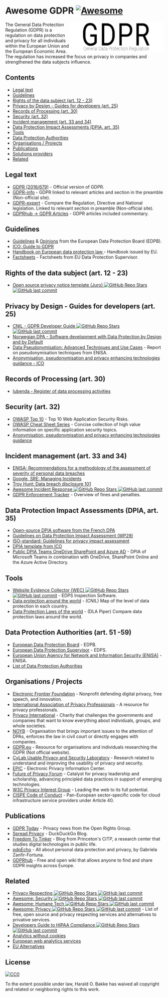 # Awesome GDPR [![Awesome](https://awesome.re/badge-flat.svg)](https://awesome.re)

[<img src="https://github.com/bakke92/awesome-gdpr/raw/master/GDPR.png" align="right" width="300">](https://eur-lex.europa.eu/legal-content/EN/TXT/?uri=CELEX%3A32016R0679)

The General Data Protection Regulation (GDPR) is a regulation on data protection and privacy for all individuals within the European Union and the European Economic Area. The regulation has increased the focus on privacy in companies and strengthened the data subjects influence.

## Contents
* [Legal text](#legal-text)
* [Guidelines](#Guidelines)
* [Rights of the data subject (art. 12 - 23)](#rights-of-the-data-subject-art-12---23)
* [Privacy by Design - Guides for developers (art. 25)](#privacy-by-design---guides-for-developers-art-25)
* [Records of Processing (art. 30)](#records-of-processing-art-30)
* [Security (art. 32)](#security-art-32)
* [Incident management (art. 33 and 34)](#incident-management-art-33-and-34)
* [Data Protection Impact Assessments (DPIA, art. 35)](#data-protection-impact-assessments-dpia-art-35)
* [Tools](#tools)
* [Data Protection Authorities](#data-protection-authorities-art-51--59)
* [Organisations / Projects](#organisations--projects)
* [Publications](#Publications)
* [Solutions providers](#Solutions-providers)
* [Related](#Related)

## Legal text
* [GDPR (2016/679)](https://eur-lex.europa.eu/legal-content/EN/TXT/HTML/?uri=CELEX:32016R0679&from=EN) - Official version of GDPR.
* [GDPR-info](https://gdpr-info.eu/) - GDPR linked to relevant articles and section in the preamble (Non-official site).
* [GDPR-expert](https://www.gdpr-expert.com/home.html?mid=5) - Compare the Regulation, Directive and National legislation. Linked to relevant section in preamble (Non-official site).
* [GDPRhub -> GDPR Articles](https://gdprhub.eu/index.php?title=Category:GDPR_Articles) - GDPR articles included commentary.
  
## Guidelines
* [Guidelines](https://edpb.europa.eu/our-work-tools/general-guidance/gdpr-guidelines-recommendations-best-practices_en) & [Opinions](https://edpb.europa.eu/our-work-tools/consistency-findings/opinions_en) from the European Data Protection Board (EDPB).
* [ICO: Guide to GDPR](https://ico.org.uk/for-organisations/guide-to-data-protection/guide-to-the-general-data-protection-regulation-gdpr/)
* [Handbook on European data protection law ](https://publications.europa.eu/en/publication-detail/-/publication/5b0cfa83-63f3-11e8-ab9c-01aa75ed71a1) - Handbook issued by EU.
* [Factsheets](https://edps.europa.eu/data-protection/our-work/our-work-by-type/factsheets_en) - Factsheets from EU Data Protection Supervisor.
  
## Rights of the data subject (art. 12 - 23)
* [Open source privacy notice template (Juro) ![GitHub Repo Stars](https://img.shields.io/github/stars/juro-privacy/free-privacy-notice) ![GitHub last commit](https://img.shields.io/github/last-commit/juro-privacy/free-privacy-notice)](https://github.com/juro-privacy/free-privacy-notice)

## Privacy by Design - Guides for developers (art. 25)
* [CNIL - GDPR Developer Guide ![GitHub Repo Stars](https://img.shields.io/github/stars/LINCnil/GDPR-Developer-Guide) ![GitHub last commit](https://img.shields.io/github/last-commit/LINCnil/GDPR-Developer-Guide)](https://github.com/LINCnil/GDPR-Developer-Guide)
* [Norwegian DPA - Software development with Data Protection by Design and by Default](https://www.datatilsynet.no/en/about-privacy/virksomhetenes-plikter/data-protection-by-design-and-by-default/)
* [Data Pseudonymisation: Advanced Techniques and Use Cases](https://www.enisa.europa.eu/publications/data-pseudonymisation-advanced-techniques-and-use-cases/) - Report on pseudonymisation techniques from ENISA.
* [Anonymisation, pseudonymisation and privacy enhancing technologies guidance - ICO](https://ico.org.uk/about-the-ico/ico-and-stakeholder-consultations/ico-call-for-views-anonymisation-pseudonymisation-and-privacy-enhancing-technologies-guidance/)

## Records of Processing (art. 30)
* [Iubenda - Register of data processing activities](https://www.iubenda.com/en/internal-privacy-management)

## Security (art. 32)
* [OWASP Top 10](https://owasp.org/www-project-top-ten/) - Top 10 Web Application Security Risks.
* [OWASP Cheat Sheet Series](https://cheatsheetseries.owasp.org/) - Concise collection of high value information on specific application security topics.
* [Anonymisation, pseudonymisation and privacy enhancing technologies guidance](https://ico.org.uk/about-the-ico/ico-and-stakeholder-consultations/ico-call-for-views-anonymisation-pseudonymisation-and-privacy-enhancing-technologies-guidance/)

## Incident management (art. 33 and 34)
* [ENISA: Recommendations for a methodology of the assessment of severity of personal data breaches](https://www.enisa.europa.eu/publications/dbn-severity)
* [Google, SRE: Managing Incidents](https://landing.google.com/sre/sre-book/chapters/managing-incidents/)
* [Troy Hunt: Data breach disclosure 101](https://www.troyhunt.com/data-breach-disclosure-101-how-to-succeed-after-youve-failed/)
* [Awesome Incident Response ![GitHub Repo Stars](https://img.shields.io/github/stars/meirwah/awesome-incident-response) ![GitHub last commit](https://img.shields.io/github/last-commit/meirwah/awesome-incident-response)](https://github.com/meirwah/awesome-incident-response)
* [GDPR Enforcement Tracker](http://www.enforcementtracker.com/) - Overview of fines and penalties.

## Data Protection Impact Assessments (DPIA, art. 35)
* [Open-source DPIA software from the French DPA](https://www.cnil.fr/en/open-source-pia-software-helps-carry-out-data-protection-impact-assesment)
* [Guidelines on Data Protection Impact Assessment (WP29)](https://ec.europa.eu/newsroom/article29/item-detail.cfm?item_id=611236)
* [ISO-standard: Guidelines for privacy impact assessment](https://www.iso.org/standard/86012.html)
* [DPIA template from ICO](https://iapp.org/resources/article/sample-dpia-template/)
* [Public DPIA Teams OneDrive SharePoint and Azure AD](https://www.rijksoverheid.nl/documenten/publicaties/2022/02/21/public-dpia-teams-onedrive-sharepoint-and-azure-ad) -  DPIA of Microsoft Teams in combination with OneDrive, SharePoint Online and the Azure Active Directory.

## Tools
* [Website Evidence Collector (WEC) ![GitHub Repo Stars](https://img.shields.io/github/stars/EU-EDPS/website-evidence-collector) ![GitHub last commit](https://img.shields.io/github/last-commit/EU-EDPS/website-evidence-collector)](https://github.com/EU-EDPS/website-evidence-collector) - EDPS Inspection Software.
* [Data protection around the world](https://www.cnil.fr/en/data-protection-around-the-world) - (CNIL) Map of the level of data protection in each country. 
* [Data Protection Laws of the world](https://www.dlapiperdataprotection.com/) - (DLA Piper) Compare data protection laws around the world.
 
## Data Protection Authorities (art. 51 -59)
* [European Data Protection Board](https://edpb.europa.eu/) - EDPB.
* [European Data Protection Supervisor](https://edps.europa.eu/) - EDPS.
* [European Union Agency for Network and Information Security (ENISA)](https://www.enisa.europa.eu/topics/data-protection) - ENISA.
* [List of Data Protection Authorities](https://pdpecho.com/the-list/)
  
## Organisations / Projects
* [Electronic Frontier Foundation](https://www.eff.org/) - Nonprofit defending digital privacy, free speech, and innovation.
* [International Association of Privacy Professionals](https://iapp.org/) - A resource for privacy professionals.
* [Privacy International](https://www.privacyinternational.org) - Charity that challenges the governments and companies that want to know everything about individuals, groups, and whole societies.
* [NOYB](https://noyb.eu/) - Organisation that brings important issues to the attention of DPAs, enforces the law in civil court or directly engages with companies.
* [GDPR.eu](https://gdpr.eu/) - Resource for organisations and individuals researching the GDPR (Not official website).
* [CyLab Usable Privacy and Security Laboratory](https://cups.cs.cmu.edu/) - Research related to understand and improving the usability of privacy and security.
* [EPIC](https://epic.org/) - Electronic Privacy Information Center.
* [Future of Privacy Forum](https://fpf.org/) - Catalyst for privacy leadership and scholarship, advancing principled data practices in support of emerging technologies.
* [W3C Privacy Interest Group](https://www.w3.org/Privacy/) - Leading the web to its full potential.
* [CISPE Code of Conduct](https://www.codeofconduct.cloud/) - Pan-European sector-specific code for cloud infrastructure service providers under Article 40.

## Publications
* [GDPR Today](https://www.gdprtoday.org/) - Privacy news from the Open Rights Group.
* [Spread Privacy](https://spreadprivacy.com/) - DuckDuckGo Blog.
* [Freedom To Tinker](https://freedom-to-tinker.com/) - Blog from Princeton's CITP, a research center that studies digital technologies in public life.
* [pdpEcho](https://pdpecho.com/) - All about personal data protection and privacy, by Gabriela Zanfir-Fortuna.
* [GDPRhub](https://gdprhub.eu/) - Free and open wiki that allows anyone to find and share GDPR insights across Europe.
    
## Related
* [Privacy Respecting ![GitHub Repo Stars](https://img.shields.io/github/stars/nikitavoloboev/privacy-respecting) ![GitHub last commit](https://img.shields.io/github/last-commit/nikitavoloboev/privacy-respecting)](https://github.com/nikitavoloboev/privacy-respecting)
* [Awesome: Security ![GitHub Repo Stars](https://img.shields.io/github/stars/sindresorhus/awesome) ![GitHub last commit](https://img.shields.io/github/last-commit/sindresorhus/awesome)](https://github.com/sindresorhus/awesome#security)
* [Awesome: Humane Tech ![GitHub Repo Stars](https://img.shields.io/github/stars/humanetech-community/awesome-humane-tech) ![GitHub last commit](https://img.shields.io/github/last-commit/humanetech-community/awesome-humane-tech)](https://github.com/humanetech-community/awesome-humane-tech#readme)
* [Awesome: Privacy ![GitHub Repo Stars](https://img.shields.io/github/stars/pluja/awesome-privacy) ![GitHub last commit](https://img.shields.io/github/last-commit/pluja/awesome-privacy)](https://github.com/pluja/awesome-privacy#readme) - List of free, open source and privacy respecting services and alternatives to privative services.
* [Developers Guide to HIPAA Compliance ![GitHub Repo Stars](https://img.shields.io/github/stars/truevault/hipaa-compliance-developers-guide) ![GitHub last commit](https://img.shields.io/github/last-commit/truevault/hipaa-compliance-developers-guide)](https://github.com/truevault/hipaa-compliance-developers-guide)
* [Analytics without cookies](https://www.gocookieless.com/)
* [European web analytics services](https://european-alternatives.eu/category/web-analytics-services)
* [EU Alternatives](https://dasprive.be/eu-alternatives/)

## License
[![CC0](http://mirrors.creativecommons.org/presskit/buttons/88x31/svg/cc-zero.svg)](https://creativecommons.org/publicdomain/zero/1.0/)

To the extent possible under law, Harald O. Bakke has waived all copyright and related or neighboring rights to this work.
